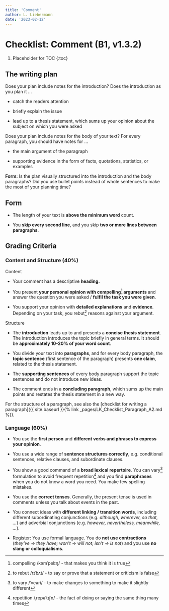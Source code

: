 ```yaml
---
title: 'Comment'
author: L. Liebermann
date: '2023-02-12'
---
```


# Checklist: Comment (B1, v1.3.2)

1. Placeholder for TOC
{:toc}

## The writing plan

Does your plan include notes for the introduction? Does the introduction as you
plan it ...

- catch the readers attention

- briefly explain the issue

- lead up to a thesis statement, which sums up your opinion about the
subject on which you were asked

Does your plan include notes for the body of your text? For every paragraph,
you should have notes for ...

- the main argument of the paragraph

- supporting evidence in the form of facts, quotations, statistics, or
examples

**Form:** Is the plan visually structured into the introduction and the body
paragraphs? Did you use bullet points instead of whole sentences to make the
most of your planning time?

## Form

- The length of your text is **above the minimum word** count.

- You **skip every second line**, and you skip **two or more lines between
paragraphs**.

## Grading Criteria

### Content and Structure (40%)

Content

- Your comment has a descriptive **heading.**

- You present **your personal opinion with compelling[^1] arguments** and
answer the question you were asked / **fulfil the task you were given**.

- You support your opinion with **detailed explanations** and **evidence**.
Depending on your task, you rebut[^2] reasons against your argument.

Structure

- The **introduction** leads up to and presents a **concise thesis
statement**. The introduction introduces the topic briefly in general terms. It
should be **approximately 10-20% of your word count**.

- You divide your text into **paragraphs**, and for every body paragraph,
the **topic sentence** (first sentence of the paragraph) presents **one
claim**, related to the thesis statement.

- The **supporting sentences** of every body paragraph support the topic
sentences and do not introduce new ideas.

- The comment ends in a **concluding paragraph**, which sums up the main
points and restates the thesis statement in a new way.

For the structure of a paragraph, see also the [checklist for writing a
paragraph]({{ site.baseurl }}{% link _pages/LK_Checklist_Paragraph_A2.md
%}).

### Language (60%)

- You use the **first person** and **different verbs and phrases to express
your opinion**.

- You use a wide range of **sentence structures correctly**, e.g.
conditional sentences, relative clauses, and subordinate clauses.

- You show a good command of a **broad lexical repertoire**. You can
vary[^3] formulation to avoid frequent repetition[^4] and you find
**paraphrases** when you do not know a word you need. You make few spelling
mistakes.

- You use the **correct tenses**. Generally, the present tense is used in
comments unless you talk about events in the past.

- You connect ideas with **different linking / transition words**,
including different subordinating conjunctions (e.g. *although, wherever, so
that, \...*) and adverbial conjunctions (e.g. *however, nevertheless,
meanwhile, \...*).

- Register: You use formal language. You do **not use contractions**
(*they've =\> they have; won't =\> will not; isn't =\> is not*) and you use
**no slang or colloquialisms**.

[^1]: compelling /kəmˈpelɪŋ/ - that makes you think it is true

[^2]: to rebut /rɪˈbʌt/ - to say or prove that a statement or criticism is
false

[^3]: to vary /ˈveəri/ - to make changes to something to make it slightly
different

[^4]: repetition /ˌrepəˈtɪʃn/ - the fact of doing or saying the same thing many
times

